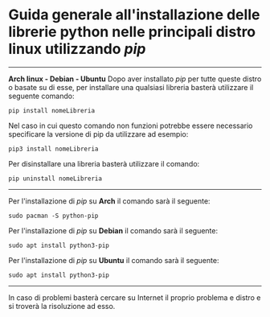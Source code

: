 # Guida generale all'installazione delle librerie python nelle principali distro linux utilizzando *pip*

---

**Arch linux - Debian - Ubuntu**
Dopo aver installato *pip* per tutte queste distro o basate su di esse, per installare una qualsiasi libreria basterà utilizzare il seguente comando:
```
pip install nomeLibreria
```
Nel caso in cui questo comando non funzioni potrebbe essere necessario specificare la versione di pip da utilizzare ad esempio:
```
pip3 install nomeLibreria
```
Per disinstallare  una libreria basterà utilizzare il comando:
```
pip uninstall nomeLibreria
```
---

Per l'installazione di *pip* su **Arch** il comando sarà il seguente:
```
sudo pacman -S python-pip
```
Per l'installazione di *pip* su **Debian** il comando sarà il seguente:
```
sudo apt install python3-pip
```
Per l'installazione di *pip* su **Ubuntu** il comando sarà il seguente:
```
sudo apt install python3-pip
```
---
In caso di problemi basterà cercare su Internet il proprio problema e distro e si troverà la risoluzione ad esso.